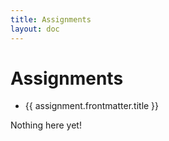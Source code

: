 ```yaml
---
title: Assignments
layout: doc
---
```


<script setup>
  import {data as assignments} from './assignments/assignment.data';
  import { withBase } from 'vitepress';
</script>

# Assignments
<ul v-if="assignments.length > 0">
  <li v-for="assignment of assignments">
    <a :href="withBase(assignment.url)">{{ assignment.frontmatter.title }}</a>
  </li>
</ul>
<p v-else>
  Nothing here yet!
</p>


